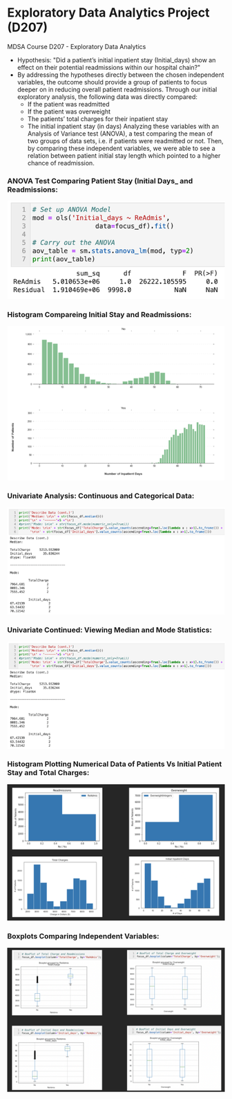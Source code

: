 # Exploratory Data Analytics Project (D207)
MDSA Course D207 - Exploratory Data Analytics
- Hypothesis: "Did a patient’s initial inpatient stay (Initial_days) show an effect on their potential readmissions within our hospital chain?"
- By addressing the hypotheses directly between the chosen independent variables, the outcome should provide a group of patients to focus deeper on in reducing overall patient readmissions.  Through our initial exploratory analysis, the following data was directly compared:
  - If the patient was readmitted
  - If the patient was overweight
  -	The patients’ total charges for their inpatient stay
  -	The initial inpatient stay (in days) 
Analyzing these variables with an Analysis of Variance test (ANOVA), a test comparing the mean of two groups of data sets, i.e. if patients were readmitted or not.  Then, by comparing these independent variables, we were able to see a relation between patient initial stay length which pointed to a higher chance of readmission.



### ANOVA Test Comparing Patient Stay (Initial Days_ and Readmissions:

![alt text](https://github.com/jasonewillis/D207ExploratoryDataAnalytics/blob/19b0a6e39b5e83f9af7ff371fed6456a33973742/D207_ANOVA.png?raw=true "ANOVA")


### Histogram Compareing Initial Stay and Readmissions: 

![alt text](https://github.com/jasonewillis/D207ExploratoryDataAnalytics/blob/19b0a6e39b5e83f9af7ff371fed6456a33973742/D207HistogramCompareInitialStayAndReadmins.png?raw=true "Histogram")

### Univariate Analysis: Continuous and Categorical Data: 

![alt text](https://github.com/jasonewillis/D207ExploratoryDataAnalytics/blob/19b0a6e39b5e83f9af7ff371fed6456a33973742/D207_UnivariateAnalysisContViewingMedianAndModeStatistics.png?raw=true "Histogram")

### Univariate Continued: Viewing Median and Mode Statistics: 

![alt text](https://github.com/jasonewillis/D207ExploratoryDataAnalytics/blob/19b0a6e39b5e83f9af7ff371fed6456a33973742/D207_UnivariateAnalysisContViewingMedianAndModeStatistics.png?raw=true "Histogram")

### Histogram Plotting Numerical Data of Patients Vs Initial Patient Stay and Total Charges: 

![alt text](https://github.com/jasonewillis/D207ExploratoryDataAnalytics/blob/19b0a6e39b5e83f9af7ff371fed6456a33973742/D207HistogramsPlottingNumericalDataOfPatientsVsInitialInpatientStayAndTotalCharges.png?raw=true "Histogram")


### Boxplots Comparing Independent Variables: 

![alt text](https://github.com/jasonewillis/D207ExploratoryDataAnalytics/blob/19b0a6e39b5e83f9af7ff371fed6456a33973742/D207BoxplotsVisualizingComparisonsBetweenIndependentVariables.png?raw=true "Histogram")
